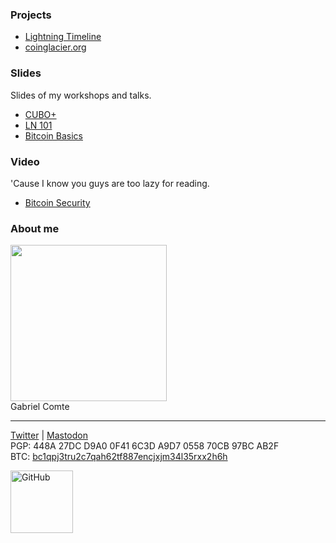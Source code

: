 ### Projects
* [Lightning Timeline](https://gcomte.github.io/lightning-timeline)
* [coinglacier.org](https://coinglacier.org)

### Slides

Slides of my workshops and talks.

* [CUBO+](https://gcomte.github.io/cubo)
* [LN 101](https://gcomte.github.io/ln101)
* [Bitcoin Basics](https://gcomte.github.io/bitcoin-basics/)

### Video

'Cause I know you guys are too lazy for reading.

* [Bitcoin Security](https://www.youtube.com/playlist?list=PLw2CWTI2tWri1NkoE6GSVHdwXjJUngAE2)

### About me
<img src="https://avatars2.githubusercontent.com/u/8024734" width="250"><br/>
Gabriel Comte

------

[Twitter](https://twitter.com/gcomxx) | [Mastodon](https://bitcoinhackers.org/@gcom)<br />
PGP: 448A 27DC D9A0 0F41 6C3D A9D7 0558 70CB 97BC AB2F<br />
BTC: [bc1qpj3tru2c7qah62tf887encjxjm34l35rxx2h6h](bitcoin:bc1qpj3tru2c7qah62tf887encjxjm34l35rxx2h6h?label=Gabriel%20Comte)<br />

<a href="https://github.com/gcomte">
    <img width="100" alt="GitHub" src="https://octodex.github.com/images/octobiwan.jpg">
</a>
